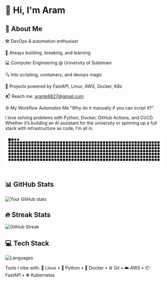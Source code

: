 # 👋 Hi, I'm Aram
## 🚀 About Me
🛠️ DevOps & automation enthusiast

🧠 Always building, breaking, and learning

💻 Computer Engineering @ University of Sulaimani

🔍 Into scripting, containers, and devops magic

🧰 Projects powered by FastAPI, Linux, AWS, Docker, K8s

📬 Reach me: aramk6827@gmail.com

⚙️ My Workflow Automates Me
“Why do it manually if you can script it?”

I love solving problems with Python, Docker, GitHub Actions, and CI/CD. Whether it’s building an AI assistant for the university or spinning up a full stack with infrastructure as code, I’m all in.

![Snake animation](https://raw.githubusercontent.com/AramK0/AramK0/output/github-contribution-grid-snake-dark.svg)

## 📊 GitHub Stats
![Your GitHub stats](https://github-readme-stats.vercel.app/api?username=AramK0&show_icons=true&theme=white)

## 🔥 Streak Stats
![GitHub Streak](https://streak-stats.demolab.com/?user=AramK0&theme=dark)

## 💻 Tech Stack
![Languages](https://github-readme-stats.vercel.app/api/top-langs/?username=AramK0&layout=compact&theme=dark)

Tools I vibe with:
🐧 Linux • 🐍 Python • 🐋 Docker • ⚙️ Git • ☁️ AWS • 📦 FastAPI • ☸️ Kubernetes
